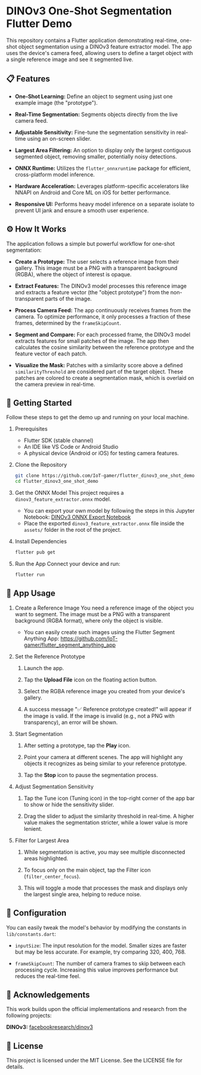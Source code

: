 # DINOv3 One-Shot Segmentation Flutter Demo

This repository contains a Flutter application demonstrating real-time, one-shot object segmentation using a DINOv3 feature extractor model. The app uses the device's camera feed, allowing users to define a target object with a single reference image and see it segmented live.

## 📋 Features

* **One-Shot Learning:** Define an object to segment using just one example image (the "prototype").

* **Real-Time Segmentation:** Segments objects directly from the live camera feed.

* **Adjustable Sensitivity:** Fine-tune the segmentation sensitivity in real-time using an on-screen slider.

* **Largest Area Filtering:** An option to display only the largest contiguous segmented object, removing smaller, potentially noisy detections.

* **ONNX Runtime:** Utilizes the `flutter_onnxruntime` package for efficient, cross-platform model inference.

* **Hardware Acceleration:** Leverages platform-specific accelerators like NNAPI on Android and Core ML on iOS  for better performance.

* **Responsive UI:** Performs heavy model inference on a separate isolate to prevent UI jank and ensure a smooth user experience.

## ⚙️ How It Works

The application follows a simple but powerful workflow for one-shot segmentation:

* **Create a Prototype:** The user selects a reference image from their gallery. This image must be a PNG with a transparent background (RGBA), where the object of interest is opaque.

* **Extract Features:** The DINOv3 model processes this reference image and extracts a feature vector (the "object prototype") from the non-transparent parts of the image.

* **Process Camera Feed:** The app continuously receives frames from the camera. To optimize performance, it only processes a fraction of these frames, determined by the `frameSkipCount`.

* **Segment and Compare:** For each processed frame, the DINOv3 model extracts features for small patches of the image. The app then calculates the cosine similarity between the reference prototype and the feature vector of each patch.

* **Visualize the Mask:** Patches with a similarity score above a defined `similarityThreshold` are considered part of the target object. These patches are colored to create a segmentation mask, which is overlaid on the camera preview in real-time.

## 🚀 Getting Started

Follow these steps to get the demo up and running on your local machine.

1. Prerequisites
    * Flutter SDK (stable channel)
    * An IDE like VS Code or Android Studio
    * A physical device (Android or iOS) for testing camera features.

2. Clone the Repository
    ```bash
    git clone https://github.com/IoT-gamer/flutter_dinov3_one_shot_demo.git
    cd flutter_dinov3_one_shot_demo
    ```

3. Get the ONNX Model
    This project requires a `dinov3_feature_extractor.onnx` model.
    * You can export your own model by following the steps in this Jupyter Notebook:
[DINOv3 ONNX Export Notebook](https://github.com/IoT-gamer/segment-anything-dinov3-onnx/blob/main/notebooks/dinov3_onnx_export.ipynb)
    * Place the exported `dinov3_feature_extractor.onnx` file inside the `assets/` folder in the root of the project.

4. Install Dependencies
    ```bash
    flutter pub get
    ```

4. Run the App
    Connect your device and run:
    ```bash
    flutter run
    ```

##  📱 App Usage

1. Create a Reference Image
You need a reference image of the object you want to segment. The image must be a PNG with a transparent background (RGBA format), where only the object is visible.

    * You can easily create such images using the Flutter Segment Anything App:
    https://github.com/IoT-gamer/flutter_segment_anything_app

2. Set the Reference Prototype
    1. Launch the app.

    2. Tap the **Upload File** icon on the floating action button.

    3. Select the RGBA reference image you created from your device's gallery.

    4. A success message "✅ Reference prototype created!" will appear if the image is valid. If the image is invalid (e.g., not a PNG with transparency), an error will be shown.


3. Start Segmentation
    1. After setting a prototype, tap the **Play** icon.

    2. Point your camera at different scenes. The app will highlight any objects it recognizes as being similar to your reference prototype.

    3. Tap the **Stop** icon to pause the segmentation process.

4. Adjust Segmentation Sensitivity
    1. Tap the Tune icon (Tuning icon) in the top-right corner of the app bar to show or hide the sensitivity slider.

    2. Drag the slider to adjust the similarity threshold in real-time. A higher value makes the segmentation stricter, while a lower value is more lenient.


4. Filter for Largest Area
    1. While segmentation is active, you may see multiple disconnected areas highlighted.

    2. To focus only on the main object, tap the Filter icon (`filter_center_focus`).

    3. This will toggle a mode that processes the mask and displays only the largest single area, helping to reduce noise.

## 🔧 Configuration

You can easily tweak the model's behavior by modifying the constants in `lib/constants.dart`:

* `inputSize`: The input resolution for the model. Smaller sizes are faster but may be less accurate. For example, try comparing 320, 400, 768.

* `frameSkipCount`: The number of camera frames to skip between each processing cycle. Increasing this value improves performance but reduces the real-time feel.

## 🙏 Acknowledgements
This work builds upon the official implementations and research from the following projects:

**DINOv3:** [facebookresearch/dinov3](https://github.com/facebookresearch/dinov3)

## 📜 License

This project is licensed under the MIT License. See the LICENSE file for details.